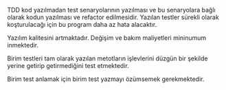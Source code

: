 TDD kod yazılmadan test senaryolarının yazılması ve bu senaryolara bağlı olarak kodun yazılması ve refactor edilmesidir. Yazılan testler sürekli olarak koşturulacağı için bu program daha az hata alacaktır.

 Yazılım kalitesini artmaktadır. Değişim ve bakım maliyetleri mininumum inmektedir.  
 
 Birim testleri tam olarak yazılan metotların işlevlerini düzgün bir şekilde yerine getirip getirmediğini test etmektedir.
 
 Birim test anlamak için birim test yazmayı özümsemek gerekmektedir.